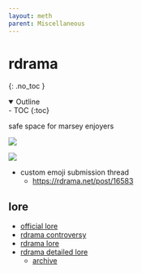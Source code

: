 ```yaml
---
layout: meth
parent: Miscellaneous
---
```


# rdrama
{: .no_toc }

<details open markdown="block">
  <summary>
    Outline
  </summary>
- TOC
{:toc}
</details>

safe space for marsey enjoyers

![](https://i.imgur.com/qmATSIk_d.webp?maxwidth=9999&fidelity=high)

![](https://i.imgur.com/dOlwOEK.png)


- custom emoji submission thread
	- <https://rdrama.net/post/16583>

## lore
- [official lore](https://reddit.com/r/Drama/comments/dxwr34)
- [rdrama controversy](https://www.reddit.com/r/OutOfTheLoop/comments/tydvgz/whats_going_on_with_rplace_reddits_mod_team_and/i3stccs)
- [rdrama lore](https://www.reddit.com/r/SubredditDrama/comments/i4f48j)
- [rdrama detailed lore](https://kiwifarms.net/threads/rdrama-net.104983/)
	- [archive](https://archive.ph/aSQ1j)

